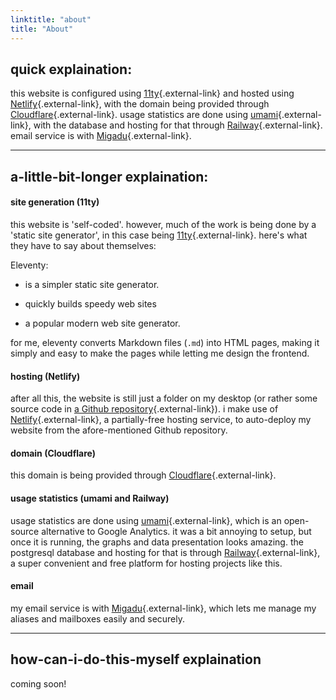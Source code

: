 ```yaml
---
linktitle: "about"
title: "About"
---
```


## **quick explaination**:
this website is configured using [11ty](https://www.11ty.dev/){.external-link} and hosted using [Netlify](https://www.netlify.com/){.external-link}, with the domain being provided through [Cloudflare](https://www.cloudflare.com/){.external-link}. usage statistics are done using [umami](https://umami.is/){.external-link}, with the database and hosting for that through [Railway](https://railway.app/){.external-link}. email service is with [Migadu](https://www.migadu.com/){.external-link}.

<hr>

## **a-little-bit-longer explaination**:

#### site generation (11ty)
this website is 'self-coded'. however, much of the work is being done by a 'static site generator', in this case being [11ty](https://www.11ty.dev/){.external-link}. here's what they have to say about themselves:

Eleventy:
- is a simpler static site generator.

- quickly builds speedy web sites

- a popular modern web site generator.

for me, eleventy converts Markdown files (`.md`) into HTML pages, making it simply and easy to make the pages while letting me design the frontend.

#### hosting (Netlify)
after all this, the website is still just a folder on my desktop (or rather some source code in [a Github repository](https://www.github.com/intricateavocado/site){.external-link}). i make use of [Netlify](https://www.netlify.com/){.external-link}, a partially-free hosting service, to auto-deploy my website from the afore-mentioned Github repository. 

#### domain (Cloudflare)
this domain is being provided through [Cloudflare](https://www.cloudflare.com/){.external-link}.

#### usage statistics (umami and Railway)
usage statistics are done using [umami](https://umami.is/){.external-link}, which is an open-source alternative to Google Analytics. it was a bit annoying to setup, but once it is running, the graphs and data presentation looks amazing. the postgresql database and hosting for that is through [Railway](https://railway.app/){.external-link}, a super convenient and free platform for hosting projects like this. 

#### email 
my email service is with [Migadu](https://www.migadu.com/){.external-link}, which lets me manage my aliases and mailboxes easily and securely.

<hr>

## **how-can-i-do-this-myself explaination**
coming soon!